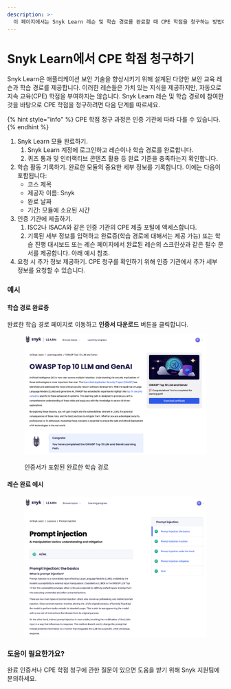 ```yaml
---
description: >-
  이 페이지에서는 Snyk Learn 레슨 및 학습 경로를 완료할 때 CPE 학점을 청구하는 방법에 대해 설명합니다.
---
```


# Snyk Learn에서 CPE 학점 청구하기

Snyk Learn은 애플리케이션 보안 기술을 향상시키기 위해 설계된 다양한 보안 교육 레슨과 학습 경로를 제공합니다. 이러한 레슨들은 가치 있는 지식을 제공하지만, 자동으로 지속 교육(CPE) 학점을 부여하지는 않습니다. Snyk Learn 레슨 및 학습 경로에 참여한 것을 바탕으로 CPE 학점을 청구하려면 다음 단계를 따르세요.&#x20;

{% hint style="info" %}
CPE 학점 청구 과정은 인증 기관에 따라 다를 수 있습니다.
{% endhint %}

1. Snyk Learn 모듈 완료하기.
   1. Snyk Learn 계정에 로그인하고 레슨이나 학습 경로를 완료합니다.
   2. 퀴즈 통과 및 인터랙티브 콘텐츠 활용 등 완료 기준을 충족하는지 확인합니다.
2. 학습 활동 기록하기. 완료한 모듈의 중요한 세부 정보를 기록합니다. 이에는 다음이 포함됩니다:
   * 코스 제목
   * 제공자 이름: Snyk
   * 완료 날짜
   * 기간: 모듈에 소요된 시간
3. 인증 기관에 제출하기.
   1. ISC2나 ISACA와 같은 인증 기관의 CPE 제출 포털에 액세스합니다.
   2. 기록된 세부 정보를 입력하고 완료증(학습 경로에 대해서는 제공 가능) 또는 학습 진행 대시보드 또는 레슨 페이지에서 완료된 레슨의 스크린샷과 같은 필수 문서를 제공합니다. 아래 예시 참조.
4. 요청 시 추가 정보 제공하기. CPE 청구를 확인하기 위해 인증 기관에서 추가 세부 정보를 요청할 수 있습니다.

### 예시

#### 학습 경로 완료증

완료한 학습 경로 페이지로 이동하고 **인증서 다운로드** 버튼을 클릭합니다.

<figure><img src="../../../.gitbook/assets/learning-path-completion.png" alt=""><figcaption><p>인증서가 포함된 완료한 학습 경로</p></figcaption></figure>

#### 레슨 완료 예시

<figure><img src="../../../.gitbook/assets/lesson-completion-example (1).png" alt=""><figcaption></figcaption></figure>

### 도움이 필요한가요?

완료 인증서나 CPE 학점 청구에 관한 질문이 있으면 도움을 받기 위해 Snyk 지원팀에 문의하세요.
